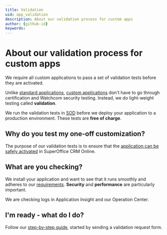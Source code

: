 ```yaml
---
title: Validation
uid: app_validation
description: About our validation process for custom apps
author: {github-id}
keywords:
---
```


# About our validation process for custom apps

We require all custom applications to pass a set of validation tests before they are activated.

Unlike [standard applications][1], [custom applications][2] don't have to go through certification and Watchcom security testing. Instead, we do light-weight testing called **validation**.

We run the validation tests in [SOD][3] before we deploy your application to a production environment. These tests are **free of charge**.

## Why do you test my one-off customization?

The purpose of our validation tests is to ensure that the [application can be safely activated][4] in SuperOffice CRM Online.

## What are you checking?

We install your application and want to see that it runs smoothly and adheres to our [requirements][5]. **Security** and **performance** are particularly important.

We are checking logs in Application Insight and our Operation Center.

## I'm ready - what do I do?

Follow our [step-by-step guide][6], started by sending a validation request form.

<!-- Referenced links -->
[1]: ../standard.md
[2]: ../custom.md
[3]: ../getting-started/app-envir.md
[4]: activate-custom-app.md
[5]: ../requirements/index.md
[6]: validate-app.md
